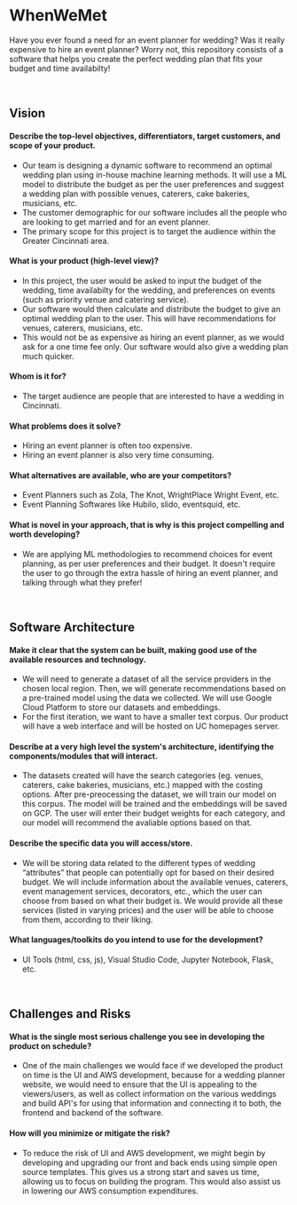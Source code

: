 # WhenWeMet
[//]: # "Contributors: Dhyey Patel, Nachiket Dighe, Nehang Patel, Saumick Pradhan, Tharun Ravi Kumar"

Have you ever found a need for an event planner for wedding? Was it really expensive to hire an event planner? Worry not, this repository consists of a software that helps you create the perfect wedding plan that fits your budget and time availabilty!

</br>

## Vision

#### Describe the top-level objectives, differentiators, target customers, and scope of your product.
* Our team is designing a dynamic software to recommend an optimal wedding plan using in-house machine learning methods. It will use a ML model to distribute the budget as per the user preferences and suggest a wedding plan with possible venues, caterers, cake bakeries, musicians, etc.
* The customer demographic for our software includes all the people who are looking to get married and for an event planner.
* The primary scope for this project is to target the audience within the Greater Cincinnati area.

#### What is your product (high-level view)?
* In this project, the user would be asked to input the budget of the wedding, time availabilty for the wedding, and preferences on events (such as priority venue and catering service).
* Our software would then calculate and distribute the budget to give an optimal wedding plan to the user. This will have recommendations for venues, caterers, musicians, etc.
* This would not be as expensive as hiring an event planner, as we would ask for a one time fee only. Our software would also give a wedding plan much quicker.

[//]: # "One time fee or Monthly subscription"
[//]: # "A one-time fee would make more sense, since people would just marry once in their life (generally speaking)."

#### Whom is it for?
* The target audience are people that are interested to have a wedding in Cincinnati.

#### What problems does it solve?
* Hiring an event planner is often too expensive.
* Hiring an event planner is also very time consuming.

[//]: # "Add your comments above!"

#### What alternatives are available, who are your competitors?
* Event Planners such as Zola, The Knot, WrightPlace Wright Event, etc.
* Event Planning Softwares like Hubilo, slido, eventsquid, etc.

#### What is novel in your approach, that is why is this project compelling and worth developing?
* We are applying ML methodologies to recommend choices for event planning, as per user preferences and their budget. It doesn't require the user to go through the extra hassle of hiring an event planner, and talking through what they prefer!

</br>

## Software Architecture

#### Make it clear that the system can be built, making good use of the available resources and technology.
* We will need to generate a dataset of all the service providers in the chosen local region. Then, we will generate recommendations based on a pre-trained model using the data we collected. We will use Google Cloud Platform to store our datasets and embeddings. 
* For the first iteration, we want to have a smaller text corpus. Our product will have a web interface and will be hosted on UC homepages server.  

#### Describe at a very high level the system's architecture, identifying the components/modules that will interact.
* The datasets created will have the search categories (eg. venues, caterers, cake bakeries, musicians, etc.) mapped with the costing options. After pre-preocessing the dataset, we will train our model on this corpus. The model will be trained and the embeddings will be saved on GCP. The user will enter their budget weights for each category, and our model will recommend the avaliable options based on that. 

#### Describe the specific data you will access/store.
* We will be storing data related to the different types of wedding “attributes” that people can potentially opt for based on their desired budget. We will include information about the available venues, caterers, event management services, decorators, etc., which the user can choose from based on what their budget is. We would provide all these services (listed in varying prices) and the user will be able to choose from them, according to their liking.

#### What languages/toolkits do you intend to use for the development?
* UI Tools (html, css, js), Visual Studio Code, Jupyter Notebook, Flask, etc.

</br>

## Challenges and Risks
#### What is the single most serious challenge you see in developing the product on schedule?
* One of the main challenges we would face if we developed the product on time is the UI and AWS development, because for a wedding planner website, we would need to ensure that the UI is appealing to the viewers/users, as well as collect information on the various weddings and build API's for using that information and connecting it to both, the frontend and backend of the software.

#### How will you minimize or mitigate the risk?
* To reduce the risk of UI and AWS development, we might begin by developing and upgrading our front and back ends using simple open source templates. This gives us a strong start and saves us time, allowing us to focus on building the program. This would also assist us in lowering our AWS consumption expenditures.
